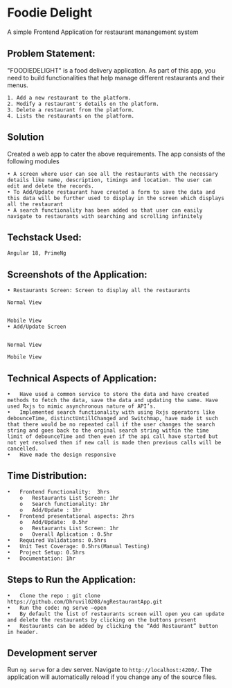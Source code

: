 
# Foodie Delight

A simple Frontend Application for restaurant manangement system


## Problem Statement:
"FOODIEDELIGHT" is a food delivery application. As part of this app, you need to build functionalities that help manage different restaurants and their menus.

    1. Add a new restaurant to the platform.
    2. Modify a restaurant's details on the platform.
    3. Delete a restaurant from the platform.
    4. Lists the restaurants on the platform.

## Solution
Created a web app to cater the above requirements. The app consists of the following modules

    • A screen where user can see all the restaurants with the necessary details like name, description, timings and location. The user can edit and delete the records.
    • To Add/Update restaurant have created a form to save the data and this data will be further used to display in the screen which displays all the restaurant
    • A search functionality has been added so that user can easily navigate to restaurants with searching and scrolling infinitely

## Techstack Used:
    Angular 18, PrimeNg

## Screenshots of the Application: 
    • Restaurants Screen: Screen to display all the restaurants
 
    Normal View

 
    Mobile View
    • Add/Update Screen

 
    Normal View
 
    Mobile View

## Technical Aspects of Application: 
    •	Have used a common service to store the data and have created methods to fetch the data, save the data and updating the same. Have used Rxjs to mimic asynchronous nature of API’s. 
    •	Implemented search functionality with using Rxjs operators like debounceTime, distinctUntillChanged and Switchmap, have made it such that there would be no repeated call if the user changes the search string and goes back to the orginal search string within the time limit of debounceTime and then even if the api call have started but not yet resolved then if new call is made then previous calls will be cancelled.
    •	Have made the design responsive 

## Time Distribution:
    •	Frontend Functionality:  3hrs
        o	Restaurants List Screen: 1hr
        o	Search functionality: 1hr
        o	Add/Update : 1hr
    •	Frontend presentational aspects: 2hrs
        o	Add/Update:  0.5hr
        o	Restaurants List Screen: 1hr
        o	Overall Aplication : 0.5hr
    •	Required Validations: 0.5hrs
    •	Unit Test Coverage: 0.5hrs(Manual Testing)
    •	Project Setup: 0.5hrs
    •	Documentation: 1hr

## Steps to Run the Application: 
    •	Clone the repo : git clone https://github.com/Dhruvil0208/ngRestaurantApp.git
    •	Run the code: ng serve –open
    •	By default the list of restaurants screen will open you can update and delete the restaurants by clicking on the buttons present
    •	Restaurants can be added by clicking the “Add Restaurant” button in header.



## Development server

Run `ng serve` for a dev server. Navigate to `http://localhost:4200/`. The application will automatically reload if you change any of the source files.
